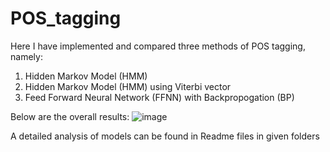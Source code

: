 # POS_tagging

Here I have implemented and compared three methods of POS tagging, namely:  
1. Hidden Markov Model (HMM)
2. Hidden Markov Model (HMM) using Viterbi vector
3. Feed Forward Neural Network (FFNN) with Backpropogation (BP)

Below are the overall results:
![image](https://user-images.githubusercontent.com/89626355/203076680-1c359e90-33b1-488d-9b57-e300d91ebc7b.png)

A detailed analysis of models can be found in Readme files in given folders
